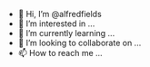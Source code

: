 - 👋 Hi, I’m @alfredfields
- 👀 I’m interested in ...
- 🌱 I’m currently learning ...
- 💞️ I’m looking to collaborate on ...
- 📫 How to reach me ...

<!---
alfredfields/alfredfields is a ✨ special ✨ repository because its `README.md` (this file) appears on your GitHub profile.
You can click the Preview link to take a look at your changes.
--->
